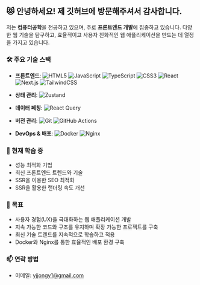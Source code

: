 
## 😻 안녕하세요! 제 깃허브에 방문해주셔서 감사합니다.

저는 **컴퓨터공학**을 전공하고 있으며, 주로 **프론트엔드 개발**에 집중하고 있습니다. 다양한 웹 기술을 탐구하고, 효율적이고 사용자 친화적인 웹 애플리케이션을 만드는 데 열정을 가지고 있습니다.

### 🛠 주요 기술 스택
- **프론트엔드**: ![HTML5](https://img.shields.io/badge/-HTML-red?style=flat-square&logo=html5&logoColor=ffffff) ![JavaScript](https://img.shields.io/badge/-JavaScript-F7DF1E?style=flat-square&logo=javascript&logoColor=000000) ![TypeScript](https://img.shields.io/badge/-TypeScript-007ACC?style=flat-square&logo=typescript&logoColor=ffffff) ![CSS3](https://img.shields.io/badge/-CSS-black?style=flat-square&logo=css3&logoColor=ffffff) ![React](https://img.shields.io/badge/-REACT-blue?style=flat-square&logo=react&logoColor=ffffff) ![Next.js](https://img.shields.io/badge/-Next.js-000000?style=flat-square&logo=nextdotjs&logoColor=ffffff) ![TailwindCSS](https://img.shields.io/badge/-TailwindCSS-06B6D4?style=flat-square&logo=tailwind-css&logoColor=ffffff) 

- **상태 관리**: ![Zustand](https://img.shields.io/badge/-Zustand-000000?style=flat-square&logo=zustand&logoColor=ffffff)
- **데이터 페칭**: ![React Query](https://img.shields.io/badge/-React_Query-FF4154?style=flat-square&logo=react-query&logoColor=ffffff)
- **버전 관리**:  ![Git](https://img.shields.io/badge/-GIT-yellow?style=flat-square&logo=git&logoColor=ffffff) ![GitHub Actions](https://img.shields.io/badge/-GitHub%20Actions-2088FF?style=flat-square&logo=github-actions&logoColor=ffffff)
- **DevOps & 배포**: ![Docker](https://img.shields.io/badge/-Docker-2496ED?style=flat-square&logo=docker&logoColor=ffffff) ![Nginx](https://img.shields.io/badge/-Nginx-009639?style=flat-square&logo=nginx&logoColor=ffffff)


### 🌱 현재 학습 중
- 성능 최적화 기법
- 최신 프론트엔드 트렌드와 기술
- SSR을 이용한 SEO 최적화
- SSR을 활용한 랜더링 속도 개선

### 🤔 목표
- 사용자 경험(UX)을 극대화하는 웹 애플리케이션 개발
- 지속 가능한 코드와 구조를 유지하며 확장 가능한 프로젝트를 구축
- 최신 기술 트렌드를 지속적으로 학습하고 적용
- Docker와 Nginx를 통한 효율적인 배포 환경 구축

### 📫 연락 방법
- 이메일: [yjjongy1@gmail.com](yjjongy1@gmail.com)


